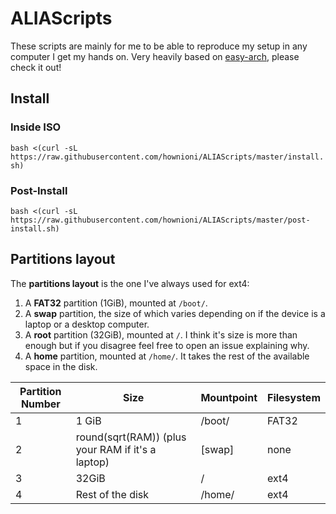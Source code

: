 # ALIAScripts

These scripts are mainly for me to be able to reproduce my setup in any computer I get my hands on.
Very heavily based on [easy-arch](https://github.com/classy-giraffe/easy-arch), please check it out!

## Install
### Inside ISO
`bash <(curl -sL https://raw.githubusercontent.com/hownioni/ALIAScripts/master/install.sh)`
### Post-Install
`bash <(curl -sL https://raw.githubusercontent.com/hownioni/ALIAScripts/master/post-install.sh)`

## Partitions layout

The **partitions layout** is the one I've always used for ext4:

1. A **FAT32** partition (1GiB), mounted at `/boot/`.
2. A **swap** partition, the size of which varies depending on if the device is a laptop or a desktop computer.
3. A **root** partition (32GiB), mounted at `/`. I think it's size is more than enough but if you disagree feel free to open an issue explaining why.
4. A **home** partition, mounted at `/home/`. It takes the rest of the available space in the disk.

| Partition Number | Size                                              | Mountpoint | Filesystem |
| ---------------- | ------------------------------------------------- | ---------- | ---------- |
| 1                | 1 GiB                                             | /boot/     | FAT32      |
| 2                | round(sqrt(RAM)) (plus your RAM if it's a laptop) | \[swap\]   | none       |
| 3                | 32GiB                                             | /          | ext4       |
| 4                | Rest of the disk                                  | /home/     | ext4       |
